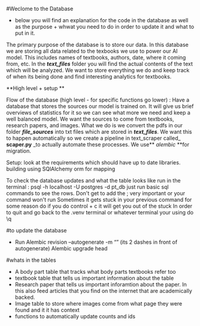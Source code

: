 #Weclome to the Database

* below you will find an explanation for the code in the database as well as the purpose + whwat you need to do in order to update it and what to put in it.


The primary purpose of the database is to store our data. In this database we are storing all data related to the texbooks we use to power our AI model. This includes names of textbooks, authors, date, where it coming from, etc. In the _**text_files**_ folder you will find the actual contents of the text which will be analyzed. We want to store everything we do and keep track of when its being done and find interesting analytics for textbooks. 

**High level + setup **

Flow of the database (high level - for specific functions go lower) : Have a database that stores the sources our model is trained on. It will give us brief overviews of statistics for it so we can see what more we need and keep a well balanced model. We want the sources to come from textbooks, research papers, and images. What we do is we convert the pdfs in our folder _**file_sources**_ into txt files which are stored in _**text_files**_. We want this to happen automatically so we create a pipeline in text_scraper  called_ **scaper.py** _to actually automate these processes. We use** _alembic_ **for migration. 


Setup:  look at the requirements which should have up to date libraries. 
building using SQlAlchemy orm for mapping

To check the database updates and what the table looks like run in the terminal : 
psql -h localhost -U postgres -d pt_db 
just run basic sql commands to see the rows. Don't get to add the  ; very important or your command won't run 
Sometimes it gets stuck in your previous command for some reason do if you do control + c it will get you out of the stuck
In order to quit and go back to the .venv terminal or whatever terminal your using do \q

#to update the database

- Run Alembic revision –autogenerate -m “”  (its 2 dashes in front of autogenerate) 
Alembic upgrade head


#whats in the tables

- A body part table that tracks what body parts textbooks refer too
- textbook table that tells us important information about the table
- Research paper that tells us important inforamtion about the paper. In this also feed articles that you find on the internet that are academically backed.
- Image table to store where images come from what page they were found and it it has context
- functions to automatically update counts and ids




